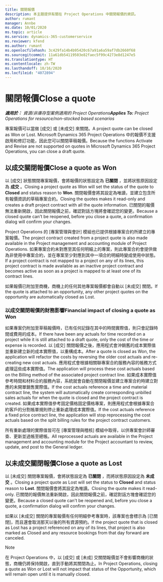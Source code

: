 ```yaml
---
title: 關閉報價
description: 本主題提供有關在 Project Operations 中關閉報價的資訊。
author: rumant
manager: Annbe
ms.date: 10/01/2020
ms.topic: article
ms.service: dynamics-365-customerservice
ms.reviewer: kfend
ms.author: rumant
ms.openlocfilehash: 3c429fa14b4b95420c67a91a6a59af7db2660f68
ms.sourcegitcommit: 11a61db54119503e82faec5f99c4273e8d1247e5
ms.translationtype: HT
ms.contentlocale: zh-TW
ms.lasthandoff: 10/16/2020
ms.locfileid: "4072894"
---
```

# <a name="close-a-quote"></a><span data-ttu-id="c9c2c-103">關閉報價</span><span class="sxs-lookup"><span data-stu-id="c9c2c-103">Close a quote</span></span>

<span data-ttu-id="c9c2c-104">_**適用於：** 資源/非庫存型案例適用的 Project Operations_</span><span class="sxs-lookup"><span data-stu-id="c9c2c-104">_**Applies To:** Project Operations for resource/non-stocked based scenarios_</span></span>

<span data-ttu-id="c9c2c-105">專案報價可以當做 [成交] 或 [未成交] 來關閉。</span><span class="sxs-lookup"><span data-stu-id="c9c2c-105">A project quote can be closed as Won or Lost.</span></span> <span data-ttu-id="c9c2c-106">Microsoft Dynamics 365 Project Operations 中的報價不支援啟用和修訂功能，因此您可以關閉草稿報價。</span><span class="sxs-lookup"><span data-stu-id="c9c2c-106">Because the functions Activate and Revise are not supported on quotes in Microsoft Dynamics 365 Project Operations, you can close a draft quote.</span></span>

## <a name="close-a-quote-as-won"></a><span data-ttu-id="c9c2c-107">以成交關閉報價</span><span class="sxs-lookup"><span data-stu-id="c9c2c-107">Close a quote as Won</span></span>

<span data-ttu-id="c9c2c-108">以 [成交] 狀態關閉專案報價，會將報價的狀態設定為 **已關閉** ，並將狀態原因設定為 **成交** 。</span><span class="sxs-lookup"><span data-stu-id="c9c2c-108">Closing a project quote as Won will set the status of the quote to **Closed** and status reason to **Won**.</span></span> <span data-ttu-id="c9c2c-109">關閉報價會將其設定為唯讀，並建立包含所有報價資訊的草稿專案合約。</span><span class="sxs-lookup"><span data-stu-id="c9c2c-109">Closing the quotes makes it read-only and creates a draft project contract with all the quote information.</span></span> <span data-ttu-id="c9c2c-110">已關閉的報價無法重新開啟，因此關閉報價之前，確認對話方塊將會確認您的變更。</span><span class="sxs-lookup"><span data-stu-id="c9c2c-110">Because a closed quote can't be reopened, before you close a quote, a confirmation dialog will confirm your changes.</span></span>

<span data-ttu-id="c9c2c-111">Project Operations 的 [專案管理與會計] 模組也已提供根據專案合約所建立的專案報價。</span><span class="sxs-lookup"><span data-stu-id="c9c2c-111">The project contract created from a project quote is also made available in the Project management and accounting module of Project Operations.</span></span> <span data-ttu-id="c9c2c-112">如果專案合約未對應至其任何明細上的專案，則此專案合約會提供做為非使用中專案合約，並在專案至少對應到其中一項合約明細時變成使用中狀態。</span><span class="sxs-lookup"><span data-stu-id="c9c2c-112">If a project contract is not mapped to a project on any of its lines, this project contract is made available as an inactive project contract and becomes active as soon as a project is mapped to at least one of its contract lines.</span></span>

<span data-ttu-id="c9c2c-113">如果報價已附加至商機，商機上的任何其他專案報價都會自動以 [未成交] 關閉。</span><span class="sxs-lookup"><span data-stu-id="c9c2c-113">If the quote is attached to an opportunity, any other project quotes on the opportunity are automatically closed as Lost.</span></span>

### <a name="financial-impact-of-closing-a-quote-as-won"></a><span data-ttu-id="c9c2c-114">以成交關閉報價的財務影響</span><span class="sxs-lookup"><span data-stu-id="c9c2c-114">Financial impact of closing a quote as Won</span></span>

<span data-ttu-id="c9c2c-115">如果專案仍附加至草稿報價時，已有任何記錄在其中的時間實際值，則只會記錄時間或費用的成本。</span><span class="sxs-lookup"><span data-stu-id="c9c2c-115">If there have been any actuals for time recorded on a project while it is still attached to a draft quote, only the cost of the time or expense is recorded.</span></span> <span data-ttu-id="c9c2c-116">以 [成交] 關閉報價之後，應用程式會沖銷舊的成本實際值並重新建立新的成本實際值，以重構成本。</span><span class="sxs-lookup"><span data-stu-id="c9c2c-116">After a quote is closed as Won, the application will refactor the costs by reversing the older cost actuals and re-creating new cost actuals.</span></span> <span data-ttu-id="c9c2c-117">應用程式會根據相關聯專案合約服務內容的帳務方式處理這些成本實際值。</span><span class="sxs-lookup"><span data-stu-id="c9c2c-117">The application will process these cost actuals based on the Billing method of the associated project contract line.</span></span> <span data-ttu-id="c9c2c-118">如果成本實際值參考時間和材料合約服務內容，系統就會自動在關閉報價並建立專案合約時建立對應的未開單銷售實際值。</span><span class="sxs-lookup"><span data-stu-id="c9c2c-118">If the cost actuals reference a time and material contract line, the system will automatically create corresponding unbilled sales actuals for when the quote is closed and the project contract is created.</span></span> <span data-ttu-id="c9c2c-119">如果成本實際值參考固定價格固定價格專案，則應用程式會根據專案合約客戶的分割帳單規則停止重新處理成本實際值。</span><span class="sxs-lookup"><span data-stu-id="c9c2c-119">If the cost actuals reference a fixed price contract line, the application will stop reprocessing the cost actuals based on the split billing rules for the project contract customers.</span></span>

<span data-ttu-id="c9c2c-120">所有重新處理的實際值皆可在 [專案管理與稽核] 模組中取得，以供專案會計師審查、更新並過帳至總帳。</span><span class="sxs-lookup"><span data-stu-id="c9c2c-120">All reprocessed actuals are available in the Project management and accounting module for the Project accountant to review, update, and post to the General ledger.</span></span> 

## <a name="close-a-quote-as-lost"></a><span data-ttu-id="c9c2c-121">以未成交關閉報價</span><span class="sxs-lookup"><span data-stu-id="c9c2c-121">Close a quote as Lost</span></span>

<span data-ttu-id="c9c2c-122">以 [未成交] 關閉專案報價，會將狀態設定為 **已關閉** ，而將狀態原因設定為 **未成交** 。</span><span class="sxs-lookup"><span data-stu-id="c9c2c-122">Closing a project quote as Lost will set the status to **Closed** and status reason to **Lost**.</span></span> <span data-ttu-id="c9c2c-123">關閉報價會將其設定為唯讀。</span><span class="sxs-lookup"><span data-stu-id="c9c2c-123">Closing the quote makes it read-only.</span></span> <span data-ttu-id="c9c2c-124">已關閉的報價無法重新開啟，因此關閉報價之前，確認對話方塊會確認您的變更。</span><span class="sxs-lookup"><span data-stu-id="c9c2c-124">Because a closed quote can't be reopened and, before you close a quote, a confirmation dialog will confirm your changes.</span></span>

<span data-ttu-id="c9c2c-125">如果以 [未成交] 關閉的專案報價有任何明細參考專案時，該專案也會標示為 [已關閉]，而且還會取消那天以後的所有資源預約。</span><span class="sxs-lookup"><span data-stu-id="c9c2c-125">If the project quote that is closed as Lost has a project referenced on any of its lines, that project is also marked as Closed and any resource bookings from that day forward are canceled.</span></span>

> [!NOTE]
> <span data-ttu-id="c9c2c-126">在 Project Operations 中，以 [成交] 或 [未成] 交關閉報價並不會影響商機的狀態，商機仍將保持開啟，直到手動將其關閉為止。</span><span class="sxs-lookup"><span data-stu-id="c9c2c-126">In Project Operations, closing a quote as Won or Lost will not impact that status of the Opportunity, which will remain open until it is manually closed.</span></span>
